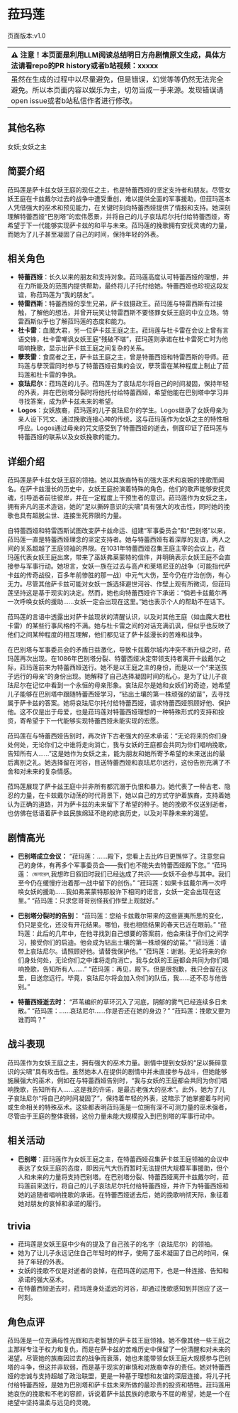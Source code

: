 # 菈玛莲
页面版本:v1.0
 

| :warning: 注意！本页面是利用LLM阅读总结明日方舟剧情原文生成，具体方法请看repo的PR history或者b站视频：xxxxx           |
|:----------------------------|
| 虽然在生成的过程中以尽量避免，但是错误，幻觉等等仍然无法完全避免。所以本页面内容以娱乐为主，切勿当成一手来源。发现错误请open issue或者b站私信作者进行修改。|



## 其他名称
女妖;女妖之主
## 简要介绍
菈玛莲是萨卡兹女妖王庭的现任之主，也是特蕾西娅的坚定支持者和朋友。尽管女妖王庭在卡兹戴尔过去的战争中遭受重创，难以提供全面的军事援助，但菈玛莲本人凭借强大的巫术和预见能力，在关键时刻向特蕾西娅提供了情报和支持。她深刻理解特蕾西娅“巴别塔”的宏伟愿景，并将自己的儿子哀珐尼尔托付给特蕾西娅，寄希望于下一代能够实现萨卡兹的和平与未来。菈玛莲的挽歌拥有安抚灵魂的力量，而她为了儿子甚至凝固了自己的时间，保持年轻的外表。
## 相关角色
-   **特蕾西娅**：长久以来的朋友和支持对象。菈玛莲高度认可特蕾西娅的理想，并在力所能及的范围内提供帮助，最终将儿子托付给她。特蕾西娅也珍视这段友谊，称菈玛莲为“我的朋友”。
-   **特雷西斯**：特蕾西娅的孪生兄弟，萨卡兹摄政王。菈玛莲与特雷西斯有过接触，了解他的想法，并曾开玩笑让特雷西斯不要怪罪女妖王庭的中立立场。特雷西斯似乎也了解菈玛莲的态度和能力。
-   **杜卡雷**：血魔大君，另一位萨卡兹王庭之主。菈玛莲与杜卡雷在会议上曾有言语交锋，杜卡雷嘲讽女妖王庭“残破不堪”，菈玛莲则承诺在杜卡雷死亡时为他唱响挽歌，显示出萨卡兹王庭之间复杂的关系。
-   **孽茨雷**：食腐者之王，萨卡兹王庭之主，曾是特蕾西娅和特雷西斯的导师。菈玛莲与孽茨雷同时参与了特蕾西娅召集的会议，孽茨雷在某种程度上制止了菈玛莲和杜卡雷的争执。
-   **哀珐尼尔**：菈玛莲的儿子。菈玛莲为了哀珐尼尔将自己的时间凝固，保持年轻的外表，并在巴别塔分裂时将他托付给特蕾西娅，希望他能在巴别塔中学习并寻找答案，成为萨卡兹未来的希望。
-   **Logos**：女妖族裔，菈玛莲的儿子哀珐尼尔的学生。Logos继承了女妖母亲为亲人设下咒文、通过挽歌连接心神的传统，这与菈玛莲作为女妖之主的特性相呼应。Logos通过母亲的咒文感受到了特蕾西娅的逝去，侧面印证了菈玛莲与特蕾西娅的联系以及女妖挽歌的能力。
## 详细介绍
菈玛莲是萨卡兹女妖王庭的领袖。她以其族裔特有的强大巫术和哀婉的挽歌而闻名。在萨卡兹漫长的历史中，女妖王庭扮演着特殊的角色，他们的歌声能够安抚灵魂，引导逝者前往彼岸，并在一定程度上干预生者的意识。菈玛莲作为女妖之主，拥有非凡的巫术造诣，她的“足以撕碎意识的尖啸”具有强大的攻击性，同时她的挽歌也具有超脱尘世、连接生死界限的力量。

自特蕾西娅和特雷西斯试图改变萨卡兹命运、组建“军事委员会”和“巴别塔”以来，菈玛莲一直是特蕾西娅理念的坚定支持者。她与特蕾西娅有着深厚的友谊，两人之间的关系超越了王庭领袖的界限。在1031年特蕾西娅召集王庭主宰的会议上，菈玛莲代表女妖王庭出席，带来了巫妖弗莱蒙特的信件，并明确表示女妖王庭不会直接参与军事行动。她坦言，女妖一族在过去与高卢和莱塔尼亚的战争（可能指代萨卡兹的传奇战役，百多年前惨胜的那一战）中元气大伤，至今仍在疗治创伤，有心无力。尽管其他萨卡兹可能对女妖一族选择避世河谷、作壁上观有所微词，但菈玛莲坚持这是基于现实的决定。然而，她也向特蕾西娅许下承诺：“倘若卡兹戴尔再一次呼唤女妖的援助......女妖一定会出现在这里。”她也表示个人的帮助不在话下。

菈玛莲的言语中透露出对萨卡兹现状的清醒认识，以及对其他王庭（如血魔大君杜卡雷）的某些行事风格的不满。她与杜卡雷之间的对话充满讥讽，但似乎也反映了他们之间某种程度的相互理解，他们都见证了萨卡兹漫长的苦难和战争。

在巴别塔与军事委员会的矛盾日益激化，导致卡兹戴尔城内冲突不断升级之时，菈玛莲再次出现。在1086年巴别塔分裂、特蕾西娅决定带领支持者离开卡兹戴尔之际，菈玛莲前来为特蕾西娅送行。她不是以王庭之主的身份，而是以一个“来送孩子远行的母亲”的身份出现。她解释了自己选择凝固时间的私心，是为了让儿子哀珐尼尔在记忆中看到一个永恒的母亲形象。哀珐尼尔是她和女妖们的奇迹，她希望儿子能够在巴别塔中跟随特蕾西娅学习，“钻出土壤的第一株顽强的幼苗”，去寻找属于萨卡兹的答案。她将哀珐尼尔托付给特蕾西娅，请求特蕾西娅照顾好他、保护他。这不仅是出于母爱，也是菈玛莲对特蕾西娅理想的一种特殊形式的支持和投资，寄希望于下一代能够实现特蕾西娅未能实现的宏愿。

菈玛莲在与特蕾西娅告别时，再次许下古老强大的巫术承诺：“无论将来的你们身处何处，无论你们之中谁将走向消亡，我与女妖的王庭都会共同为你们唱响挽歌，告知所有人......”这是她作为女妖之主，能为朋友和她所寄予希望的未来送出的最后离别之礼。她选择留在河谷，目送特蕾西娅和哀珐尼尔远行，这份告别充满了不舍和对未来的复杂情感。

菈玛莲展现了萨卡兹王庭中并非所有都沉溺于仇恨和暴力。她代表了一种古老、隐忍的力量，在卡兹戴尔动荡的时代背景下，她以自己的方式守护着族裔，支持着她认为正确的道路，并为萨卡兹的未来留下了希望的种子。她的挽歌不仅送别逝者，也仿佛在低语着萨卡兹民族绵延不绝的悲哀历史，以及对平静未来的渴望。
## 剧情高光
-   **巴别塔成立会议：**
    “菈玛莲：......殿下，您看上去比昨日更憔悴了。注意您自己的身体，有再多个军事委员会——我们也不能失去特蕾西娅殿下您。”
    “菈玛莲： জেনারেল,我想昨日叙旧时我们已经达成了共识——女妖不会参与其中。我们至今仍在缓慢疗治着那一战中留下的创伤。”
    “菈玛莲：如果卡兹戴尔再一次呼唤女妖的援助......我如弗莱蒙特那般许下相同的诺言，女妖一定会出现在这里。”
    “菈玛莲：只求您哥哥别怪我们作壁上观就好。”

-   **巴别塔分裂时的告别：**
    “菈玛莲：您给卡兹戴尔带来的这些匪夷所思的变化，仍只是变化，还没有开花结果。哪怕，我也相信结果的春天已近在眼前。”
    “菈玛莲：此后的几年中，在他寻找到自己想要的答案前，他会来往于你们之间学习，接受你们的启迪。他会成为钻出土壤的第一株顽强的幼苗。”
    “菈玛莲：请带上哀珐尼尔。请照顾好他。请替我保护他。”
    “菈玛莲：谢谢。无论将来的你们身处何处，无论你们之中谁将走向消亡，我与女妖的王庭都会共同为你们唱响挽歌，告知所有人......”
    “菈玛莲：再见，殿下。但是很抱歉，我只会留在这里，目送您远行。毕竟，哀珐尼尔将会加入你们的队伍，我......还不忍与他告别。”

-   **特蕾西娅逝去时：**
    “芦苇编织的草环沉入了河底，阴郁的雾气已经连续多日未散。”
    “菈玛莲：......哀珐尼尔......你是否还在她的身边？”
    “菈玛莲：挽歌又要为谁而鸣？”
## 战斗表现
菈玛莲作为女妖王庭之主，拥有强大的巫术力量。剧情中提到女妖的“足以撕碎意识的尖啸”具有攻击性。虽然她本人在提供的剧情中并未直接参与战斗，但她能够施展强大的巫术，例如在与特蕾西娅告别时，“我与女妖的王庭都会共同为你们唱响挽歌，告知所有人......这是我的许诺，是最古老强大的巫术”。此外，她为了儿子哀珐尼尔“将自己的时间凝固了”，保持着年轻的外表，这暗示了她掌握着与时间或生命相关的特殊巫术。这些都表明菈玛莲是一位拥有深不可测力量的巫术强者，尽管由于王庭的整体衰弱，这份力量未能大规模投入到巴别塔的军事行动中。
## 相关活动
-   **巴别塔**：菈玛莲作为女妖王庭之主，在特蕾西娅召集萨卡兹王庭领袖的会议中表达了女妖王庭的态度，即因元气大伤而暂时无法提供大规模军事援助，但个人和未来的力量将支持巴别塔。在巴别塔分裂、特蕾西娅离开卡兹戴尔时，菈玛莲前来送行，将自己的儿子哀珐尼尔托付给特蕾西娅，并许下为特蕾西娅和她的追随者唱响挽歌的承诺。在特蕾西娅逝去后，她的挽歌响彻天际，象征着她对朋友的哀悼和承诺的履行。
## trivia
-   菈玛莲是女妖王庭中少有的提及了自己孩子的名字（哀珐尼尔）的领袖。
-   她为了让儿子永远记住自己年轻时的样子，使用了巫术凝固了自己的时间，保持了年轻的外表。
-   女妖的挽歌不仅是对逝者的哀悼，在菈玛莲的运用下，也是一种连接、告知和承诺的强大巫术。
-   在特蕾西娅逝去时，菈玛莲身处遥远的河谷，却通过挽歌感知到并回应了这一时刻。
## 角色点评
菈玛莲是一位充满母性光辉和古老智慧的萨卡兹王庭领袖。她不像其他一些王庭之主那样专注于权力和复仇，而是在萨卡兹的苦难历史中保留了一份清醒和对未来的渴望。尽管她的族裔因过去的战争而衰落，她也未能带领女妖王庭大规模参与巴别塔的斗争，但这并非软弱，而是基于现实的审慎和对族裔幸存的责任。她对特蕾西娅的忠诚与支持超越了政治联盟，更是一种基于理想和友谊的深层连接。将儿子托付给特蕾西娅，是她为巴别塔和萨卡兹未来所做的最珍贵的投资和牺牲。菈玛莲用她哀伤的挽歌和不老的容颜，诉说着萨卡兹民族的悲歌与不屈的希望，她是一个在绝望中坚持温柔与远见的灵魂。